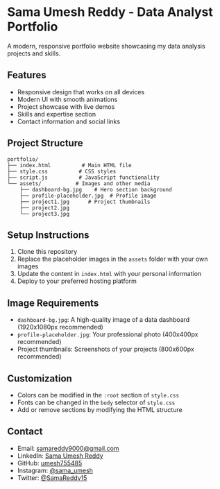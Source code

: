 # Sama Umesh Reddy - Data Analyst Portfolio

A modern, responsive portfolio website showcasing my data analysis projects and skills.

## Features

- Responsive design that works on all devices
- Modern UI with smooth animations
- Project showcase with live demos
- Skills and expertise section
- Contact information and social links

## Project Structure

```
portfolio/
├── index.html          # Main HTML file
├── style.css          # CSS styles
├── script.js          # JavaScript functionality
└── assets/           # Images and other media
    ├── dashboard-bg.jpg    # Hero section background
    ├── profile-placeholder.jpg  # Profile image
    ├── project1.jpg      # Project thumbnails
    ├── project2.jpg
    └── project3.jpg
```

## Setup Instructions

1. Clone this repository
2. Replace the placeholder images in the `assets` folder with your own images
3. Update the content in `index.html` with your personal information
4. Deploy to your preferred hosting platform

## Image Requirements

- `dashboard-bg.jpg`: A high-quality image of a data dashboard (1920x1080px recommended)
- `profile-placeholder.jpg`: Your professional photo (400x400px recommended)
- Project thumbnails: Screenshots of your projects (800x600px recommended)

## Customization

- Colors can be modified in the `:root` section of `style.css`
- Fonts can be changed in the `body` selector of `style.css`
- Add or remove sections by modifying the HTML structure

## Contact

- Email: samareddy9000@gmail.com
- LinkedIn: [Sama Umesh Reddy](https://www.linkedin.com/in/sama-umesh-reddy)
- GitHub: [umesh755485](https://github.com/umesh755485)
- Instagram: [@sama_umesh](https://www.instagram.com/sama_umesh)
- Twitter: [@SamaReddy15](https://x.com/SamaReddy15) 